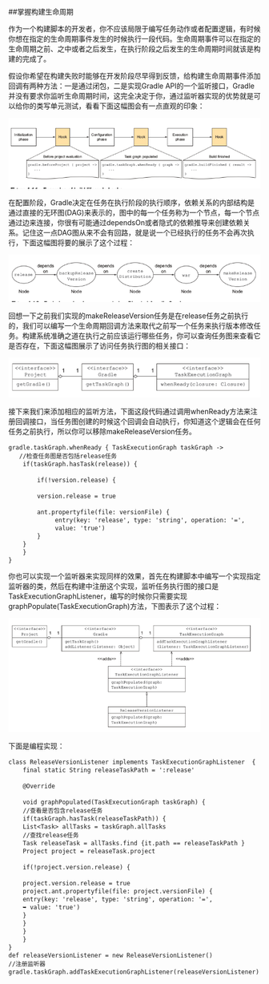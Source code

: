 ##掌握构建生命周期

作为一个构建脚本的开发者，你不应该局限于编写任务动作或者配置逻辑，有时候你想在指定的生命周期事件发生的时候执行一段代码。生命周期事件可以在指定的生命周期之前、之中或者之后发生，在执行阶段之后发生的生命周期时间就该是构建的完成了。

假设你希望在构建失败时能够在开发阶段尽早得到反馈，给构建生命周期事件添加回调有两种方法：一是通过闭包，二是实现Gradle API的一个监听接口，Gradle并没有要求你监听生命周期时间，这完全决定于你，通过监听器实现的优势就是可以给你的类写单元测试，看看下面这幅图会有一点直观的印象：


![](/images/dag27.png)

在配置阶段，Gradle决定在任务在执行阶段的执行顺序，依赖关系的内部结构是通过直接的无环图(DAG)来表示的，图中的每一个任务称为一个节点，每一个节点通过边来连接，你很有可能通过dependsOn或者隐式的依赖推导来创建依赖关系。记住这一点DAG图从来不会有回路，就是说一个已经执行的任务不会再次执行，下面这幅图将要的展示了这个过程：

![](/images/dag28.png)

回想一下之前我们实现的makeReleaseVersion任务是在release任务之前执行的，我们可以编写一个生命周期回调方法来取代之前写一个任务来执行版本修改任务。构建系统准确之道在执行之前应该运行哪些任务，你可以查询任务图来查看它是否存在，下面这幅图展示了访问任务执行图的相关接口：

![](/images/dag29.png)

接下来我们来添加相应的监听方法，下面这段代码通过调用whenReady方法来注册回调接口，当任务图创建的时候这个回调会自动执行，你知道这个逻辑会在任何任务之前执行，所以你可以移除makeReleaseVersion任务。

    gradle.taskGraph.whenReady { TaskExecutionGraph taskGraph ->
       //检查任务图是否包括release任务
        if(taskGraph.hasTask(release)) {
            
            if(!version.release) {
           
            version.release = true
             
            ant.propertyfile(file: versionFile) {
                 entry(key: 'release', type: 'string', operation: '=',
                 value: 'true')
            }
        }
        }
    }
    
你也可以实现一个监听器来实现同样的效果，首先在构建脚本中编写一个实现指定监听器的类，然后在构建中注册这个实现，监听任务执行图的接口是TaskExecutionGraphListener，编写的时候你只需要实现graphPopulate(TaskExecutionGraph)方法，下图表示了这个过程：

![](/images/dag30.png)

下面是编程实现：

    class ReleaseVersionListener implements TaskExecutionGraphListener  {
        final static String releaseTaskPath = ':release'
       
        @Override
       
        void graphPopulated(TaskExecutionGraph taskGraph) {
        //查看是否包含release任务
        if(taskGraph.hasTask(releaseTaskPath)) {
        List<Task> allTasks = taskGraph.allTasks
        //查找release任务
        Task releaseTask = allTasks.find {it.path == releaseTaskPath }
        Project project = releaseTask.project
        
        if(!project.version.release) {
       
        project.version.release = true
        project.ant.propertyfile(file: project.versionFile) {
        entry(key: 'release', type: 'string', operation: '=',
        ➥ value: 'true')
        }
        }
        }
        }
    }
    def releaseVersionListener = new ReleaseVersionListener()
    //注册监听器
    gradle.taskGraph.addTaskExecutionGraphListener(releaseVersionListener)


